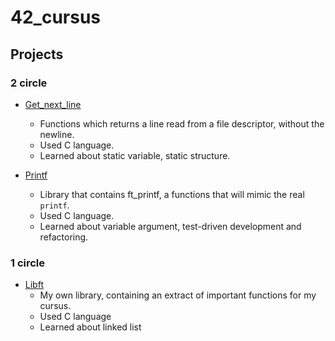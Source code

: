 # 42_cursus

Projects
----
### 2 circle
  - [Get_next_line](https://github.com/humblEgo/42_cursus/tree/master/Get_next_line)
    - Functions which returns a line read from a file descriptor, without the newline.  
    - Used C language.
    - Learned about static variable, static structure.
    
  - [Printf](https://github.com/humblEgo/42_cursus/tree/master/Printf)
    - Library that contains ft_printf, a functions that will mimic the real `printf`.
    - Used C language.
    - Learned about variable argument, test-driven development and refactoring.

### 1 circle
  - [Libft](https://github.com/humblEgo/42_cursus/tree/master/Libft)
    - My own library, containing an extract of important functions for my cursus.
    - Used C language
    - Learned about linked list
  
